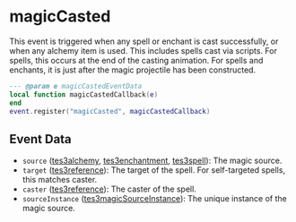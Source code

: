 # magicCasted

This event is triggered when any spell or enchant is cast successfully, or when any alchemy item is used. This includes spells cast via scripts. For spells, this occurs at the end of the casting animation. For spells and enchants, it is just after the magic projectile has been constructed.

```lua
--- @param e magicCastedEventData
local function magicCastedCallback(e)
end
event.register("magicCasted", magicCastedCallback)
```

## Event Data

* `source` ([tes3alchemy](../../types/tes3alchemy), [tes3enchantment](../../types/tes3enchantment), [tes3spell](../../types/tes3spell)): The magic source.
* `target` ([tes3reference](../../types/tes3reference)): The target of the spell. For self-targeted spells, this matches caster.
* `caster` ([tes3reference](../../types/tes3reference)): The caster of the spell.
* `sourceInstance` ([tes3magicSourceInstance](../../types/tes3magicSourceInstance)): The unique instance of the magic source.

